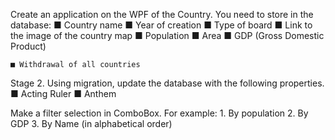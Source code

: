 Create an application on the WPF of the Country. You need to store in the database: 
    ■ Country name
    ■ Year of creation
    ■ Type of board
    ■ Link to the image of the country map 
    ■ Population 
    ■ Area
    ■ GDP (Gross Domestic Product)

    ■ Withdrawal of all countries
    
Stage 2.
Using migration, update the database with the following properties.
    ■ Acting Ruler
    ■ Anthem 

Make a filter selection in ComboBox. 
For example: 
    1. By population
    2. By GDP
    3. By Name (in alphabetical order)
